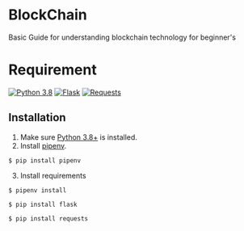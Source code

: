 # BlockChain
Basic Guide for understanding blockchain technology for beginner's

# Requirement
[![Python 3.8](https://img.shields.io/badge/python-3.8-blue.svg)](https://www.python.org/downloads/release/python-360/)
[![Flask](https://img.shields.io/badge/flask-3.0-orange.svg)](https://pypi.org/project/Flask/#description)
[![Requests](https://img.shields.io/badge/requests-2.32-green.svg)](https://pypi.org/project/requests/#description)


## Installation

1. Make sure [Python 3.8+](https://www.python.org/downloads/) is installed. 
2. Install [pipenv](https://github.com/kennethreitz/pipenv). 

```
$ pip install pipenv 
```
3. Install requirements  
```
$ pipenv install 
```
```
$ pip install flask 
```
```
$ pip install requests
```
